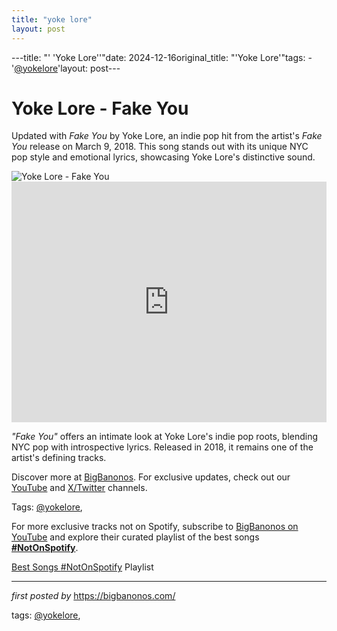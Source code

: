 ```yaml
---
title: "yoke lore"
layout: post
---
```

---title: "' 'Yoke Lore''"date: 2024-12-16original_title: "'Yoke Lore'"tags:  - '[@yokelore](/tags/yokelore/)'layout: post---<!-- Title of the Post --><h1 >Yoke Lore - Fake You</h1> <!-- Introductory Text --><p >Updated with *Fake You* by Yoke Lore, an indie pop hit from the artist's *Fake You* release on March 9, 2018. This song stands out with its unique NYC pop style and emotional lyrics, showcasing Yoke Lore's distinctive sound.</p> <!-- Featured Image --><div > <img src="https://www.billboard.com/wp-content/uploads/media/yoke-lore-fake-you-vid-2018-billboard-1548.jpg?w=942&h=623&crop=1" alt="Yoke Lore - Fake You" /></div> <!-- YouTube Video Embed --><div > <iframe width="100%" height="385" src="https://www.youtube.com/embed/ttKahjcT2M0" title="Yoke Lore - 'Fake You' (Official Music Video)" frameborder="0" allow="accelerometer; autoplay; clipboard-write; encrypted-media; gyroscope; picture-in-picture; web-share" referrerpolicy="strict-origin-when-cross-origin" allowfullscreen></iframe></div> <!-- Song Information --><div > <p><em>"Fake You"</em> offers an intimate look at Yoke Lore's indie pop roots, blending NYC pop with introspective lyrics. Released in 2018, it remains one of the artist's defining tracks.</p></div> <!-- Footer Links --><div > <p>Discover more at <a href="https://bigbanonos.com/" target="_blank">BigBanonos</a>. For exclusive updates, check out our <a href="https://www.youtube.com/[@BigBanonos](/tags/BigBanonos/)" target="_blank">YouTube</a> and <a href="https://x.com/bigbanonos" target="_blank">X/Twitter</a> channels.</p></div> <!-- Tags --><p >Tags: [@yokelore](/tags/yokelore/),</p><!--Subscribe and Playlist Links--><div>    <p>For more exclusive tracks not on Spotify, subscribe to <a href="https://www.youtube.com/[@BigBanonos](/tags/BigBanonos/)" target="_blank">BigBanonos on YouTube</a> and explore their curated playlist of the best songs <strong>[#NotOnSpotify](/tags/NotOnSpotify/)</strong>.</p>    <p><a href="https://www.youtube.com/playlist?list=PLtuNtuTatqI0kFahUCbtbfenC_ET5O_tr" target="_blank">Best Songs [#NotOnSpotify](/tags/NotOnSpotify/) Playlist<br /></a></p></div><hr /><p><em>first posted by</em> <a href="https://bigbanonos.com/" rel="noopener" target="_new">https://bigbanonos.com/</a></p><p>tags: [@yokelore](/tags/yokelore/),</p>